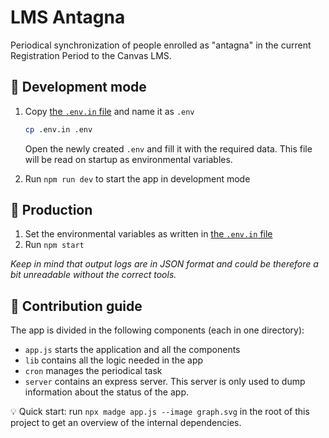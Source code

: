 # LMS Antagna

Periodical synchronization of people enrolled as "antagna" in the current Registration Period to the Canvas LMS.

## :wrench: Development mode

1.  Copy [the `.env.in` file][env-in] and name it as `.env`

    ```sh
    cp .env.in .env
    ```

    Open the newly created `.env` and fill it with the required data. This file will be read on startup as environmental variables.

2.  Run `npm run dev` to start the app in development mode

## :rocket: Production

1.  Set the environmental variables as written in [the `.env.in` file][env-in]
2.  Run `npm start`

_Keep in mind that output logs are in JSON format and could be therefore a bit unreadable without the correct tools._

## :rainbow: Contribution guide

The app is divided in the following components (each in one directory):

- `app.js` starts the application and all the components
- `lib` contains all the logic needed in the app
- `cron` manages the periodical task
- `server` contains an express server. This server is only used to dump information about the status of the app.

:bulb: Quick start: run `npx madge app.js --image graph.svg` in the root of this project to get an overview of the internal dependencies.

[env-in]: https://github.com/KTH/lms-antagna/blob/master/.env.in
##
